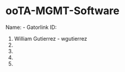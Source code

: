 ooTA-MGMT-Software
================
   Name:             - Gatorlink ID:
1. William Gutierrez - wgutierrez
2.
3.
4.
5.
